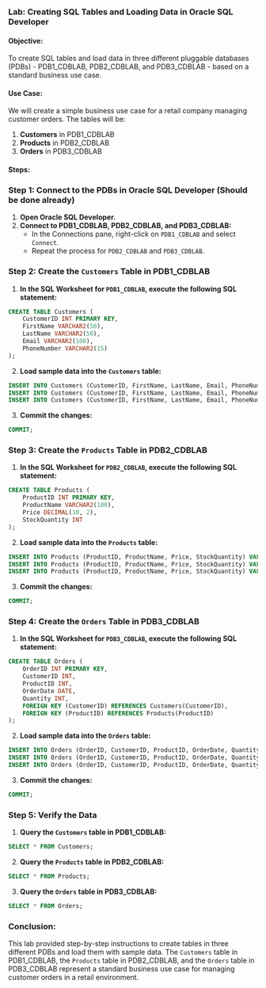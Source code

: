 ### Lab: Creating SQL Tables and Loading Data in Oracle SQL Developer

#### Objective:
To create SQL tables and load data in three different pluggable databases (PDBs) - PDB1_CDBLAB, PDB2_CDBLAB, and PDB3_CDBLAB - based on a standard business use case.

#### Use Case:
We will create a simple business use case for a retail company managing customer orders. The tables will be:
1. **Customers** in PDB1_CDBLAB
2. **Products** in PDB2_CDBLAB
3. **Orders** in PDB3_CDBLAB

#### Steps:

### Step 1: Connect to the PDBs in Oracle SQL Developer (Should be done already)

1. **Open Oracle SQL Developer.**
2. **Connect to PDB1_CDBLAB, PDB2_CDBLAB, and PDB3_CDBLAB:**
   - In the Connections pane, right-click on `PDB1_CDBLAB` and select `Connect`.
   - Repeat the process for `PDB2_CDBLAB` and `PDB3_CDBLAB`.

### Step 2: Create the `Customers` Table in PDB1_CDBLAB

1. **In the SQL Worksheet for `PDB1_CDBLAB`, execute the following SQL statement:**

```sql
CREATE TABLE Customers (
    CustomerID INT PRIMARY KEY,
    FirstName VARCHAR2(50),
    LastName VARCHAR2(50),
    Email VARCHAR2(100),
    PhoneNumber VARCHAR2(15)
);
```

2. **Load sample data into the `Customers` table:**

```sql
INSERT INTO Customers (CustomerID, FirstName, LastName, Email, PhoneNumber) VALUES (1, 'John', 'Doe', 'john.doe@example.com', '123-456-7890');
INSERT INTO Customers (CustomerID, FirstName, LastName, Email, PhoneNumber) VALUES (2, 'Jane', 'Smith', 'jane.smith@example.com', '098-765-4321');
INSERT INTO Customers (CustomerID, FirstName, LastName, Email, PhoneNumber) VALUES (3, 'Alice', 'Johnson', 'alice.johnson@example.com', '555-123-4567');
```

3. **Commit the changes:**

```sql
COMMIT;
```

### Step 3: Create the `Products` Table in PDB2_CDBLAB

1. **In the SQL Worksheet for `PDB2_CDBLAB`, execute the following SQL statement:**

```sql
CREATE TABLE Products (
    ProductID INT PRIMARY KEY,
    ProductName VARCHAR2(100),
    Price DECIMAL(10, 2),
    StockQuantity INT
);
```

2. **Load sample data into the `Products` table:**

```sql
INSERT INTO Products (ProductID, ProductName, Price, StockQuantity) VALUES (1, 'Laptop', 999.99, 50);
INSERT INTO Products (ProductID, ProductName, Price, StockQuantity) VALUES (2, 'Smartphone', 699.99, 200);
INSERT INTO Products (ProductID, ProductName, Price, StockQuantity) VALUES (3, 'Tablet', 299.99, 150);
```

3. **Commit the changes:**

```sql
COMMIT;
```

### Step 4: Create the `Orders` Table in PDB3_CDBLAB

1. **In the SQL Worksheet for `PDB3_CDBLAB`, execute the following SQL statement:**

```sql
CREATE TABLE Orders (
    OrderID INT PRIMARY KEY,
    CustomerID INT,
    ProductID INT,
    OrderDate DATE,
    Quantity INT,
    FOREIGN KEY (CustomerID) REFERENCES Customers(CustomerID),
    FOREIGN KEY (ProductID) REFERENCES Products(ProductID)
);
```

2. **Load sample data into the `Orders` table:**

```sql
INSERT INTO Orders (OrderID, CustomerID, ProductID, OrderDate, Quantity) VALUES (1, 1, 1, TO_DATE('2023-07-15', 'YYYY-MM-DD'), 1);
INSERT INTO Orders (OrderID, CustomerID, ProductID, OrderDate, Quantity) VALUES (2, 2, 2, TO_DATE('2023-07-16', 'YYYY-MM-DD'), 2);
INSERT INTO Orders (OrderID, CustomerID, ProductID, OrderDate, Quantity) VALUES (3, 3, 3, TO_DATE('2023-07-17', 'YYYY-MM-DD'), 3);
```

3. **Commit the changes:**

```sql
COMMIT;
```

### Step 5: Verify the Data

1. **Query the `Customers` table in PDB1_CDBLAB:**

```sql
SELECT * FROM Customers;
```

2. **Query the `Products` table in PDB2_CDBLAB:**

```sql
SELECT * FROM Products;
```

3. **Query the `Orders` table in PDB3_CDBLAB:**

```sql
SELECT * FROM Orders;
```

### Conclusion:
This lab provided step-by-step instructions to create tables in three different PDBs and load them with sample data. The `Customers` table in PDB1_CDBLAB, the `Products` table in PDB2_CDBLAB, and the `Orders` table in PDB3_CDBLAB represent a standard business use case for managing customer orders in a retail environment.
